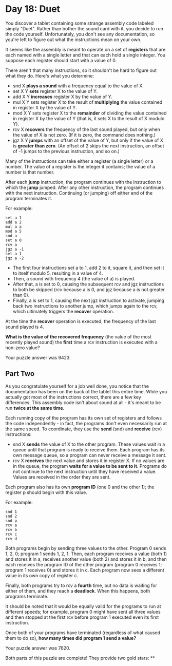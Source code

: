 # Day 18: Duet

You discover a tablet containing some strange assembly code labeled simply "Duet". Rather than bother the sound
card with it, you decide to run the code yourself. Unfortunately, you don't see any documentation, so you're
left to figure out what the instructions mean on your own.

It seems like the assembly is meant to operate on a set of **registers** that are each named with a single
letter and that can each hold a single integer. You suppose each register should start with a value of 0.

There aren't that many instructions, so it shouldn't be hard to figure out what they do. Here's what you determine:

* snd X **plays a sound** with a frequency equal to the value of X.
* set X Y **sets** register X to the value of Y.
* add X Y **increases** register X by the value of Y.
* mul X Y sets register X to the result of **multiplying** the value contained in register X by the value of Y.
* mod X Y sets register X to the **remainder** of dividing the value contained in register X by the value of Y
  (that is, it sets X to the result of X modulo Y).
* rcv X **recovers** the frequency of the last sound played, but only when the value of X is not zero. (If it
  is zero, the command does nothing.)
* jgz X Y **jumps** with an offset of the value of Y, but only if the value of X is **greater than zero**. (An
  offset of 2 skips the next instruction, an offset of -1 jumps to the previous instruction, and so on.)

Many of the instructions can take either a register (a single letter) or a number. The value of a register is
the integer it contains; the value of a number is that number.

After each **jump** instruction, the program continues with the instruction to which the **jump** jumped. After
any other instruction, the program continues with the next instruction. Continuing (or jumping) off either
end of the program terminates it.

For example:

```
set a 1
add a 2
mul a a
mod a 5
snd a
set a 0
rcv a
jgz a -1
set a 1
jgz a -2
```

* The first four instructions set a to 1, add 2 to it, square it, and then set it to itself modulo 5,
  resulting in a value of 4.
* Then, a sound with frequency 4 (the value of a) is played.
* After that, a is set to 0, causing the subsequent rcv and jgz instructions to both be skipped (rcv
  because a is 0, and jgz because a is not greater than 0).
* Finally, a is set to 1, causing the next jgz instruction to activate, jumping back two instructions to
  another jump, which jumps again to the rcv, which ultimately triggers the **recover** operation.

At the time the **recover** operation is executed, the frequency of the last sound played is 4.

**What is the value of the recovered frequency** (the value of the most recently played sound) the **first**
time a rcv instruction is executed with a non-zero value?

Your puzzle answer was 9423.

## Part Two

As you congratulate yourself for a job well done, you notice that the documentation has been on the back of the tablet
this entire time. While you actually got most of the instructions correct, there are a few key differences. This
assembly code isn't about sound at all - it's meant to be run **twice at the same time**.

Each running copy of the program has its own set of registers and follows the code independently - in fact, the programs
don't even necessarily run at the same speed. To coordinate, they use the **send** (snd) and **receive** (rcv) instructions:

* snd X **sends** the value of X to the other program. These values wait in a queue until that program is ready to receive
them. Each program has its own message queue, so a program can never receive a message it sent.
* rcv X **receives** the next value and stores it in register X. If no values are in the queue, the program **waits for a value
to be sent to it**. Programs do not continue to the next instruction until they have received a value. Values are received
in the order they are sent.

Each program also has its own **program ID** (one 0 and the other 1); the register p should begin with this value.

For example:

```
snd 1
snd 2
snd p
rcv a
rcv b
rcv c
rcv d
```

Both programs begin by sending three values to the other. Program 0 sends 1, 2, 0; program 1 sends 1, 2, 1. Then, each
program receives a value (both 1) and stores it in a, receives another value (both 2) and stores it in b, and then each
receives the program ID of the other program (program 0 receives 1; program 1 receives 0) and stores it in c. Each
program now sees a different value in its own copy of register c.

Finally, both programs try to rcv a **fourth** time, but no data is waiting for either of them, and they reach a **deadlock**.
When this happens, both programs terminate.

It should be noted that it would be equally valid for the programs to run at different speeds; for example, program 0
might have sent all three values and then stopped at the first rcv before program 1 executed even its first instruction.

Once both of your programs have terminated (regardless of what caused them to do so), **how many times did program 1 send
a value?**

Your puzzle answer was 7620.

Both parts of this puzzle are complete! They provide two gold stars: **